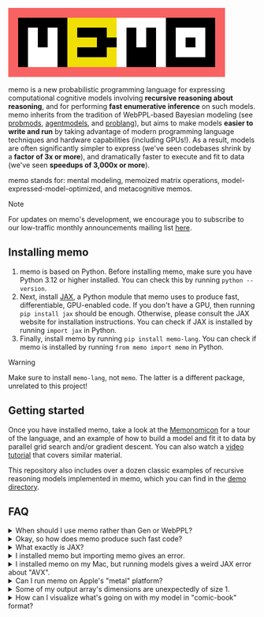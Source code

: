 ![memo's logo](./assets/logo.png)

memo is a new probabilistic programming language for expressing computational cognitive models involving **recursive reasoning about reasoning**, and for performing **fast enumerative inference** on such models. memo inherits from the tradition of WebPPL-based Bayesian modeling (see [probmods](http://probmods.org/), [agentmodels](https://agentmodels.org/), and [problang](https://www.problang.org/)), but aims to make models **easier to write and run** by taking advantage of modern programming language techniques and hardware capabilities (including GPUs!). As a result, models are often significantly simpler to express (we've seen codebases shrink by a **factor of 3x or more**), and dramatically faster to execute and fit to data (we've seen **speedups of 3,000x or more**).

memo stands for: mental modeling, memoized matrix operations, model-expressed-model-optimized, and metacognitive memos.

> [!NOTE]
> For updates on memo's development, we encourage you to subscribe to our low-traffic monthly announcements mailing list [here](https://lists.csail.mit.edu/mailman/listinfo/memo-lang).

## Installing memo

1. memo is based on Python. Before installing memo, make sure you have Python 3.12 or higher installed. You can check this by running `python --version`.
2. Next, install [JAX](https://github.com/google/jax), a Python module that memo uses to produce fast, differentiable, GPU-enabled code. If you don't have a GPU, then running `pip install jax` should be enough. Otherwise, please consult the JAX website for installation instructions. You can check if JAX is installed by running `import jax` in Python.
3. Finally, install memo by running `pip install memo-lang`. You can check if memo is installed by running `from memo import memo` in Python.
> [!WARNING]
> Make sure to install `memo-lang`, not `memo`. The latter is a different package, unrelated to this project!

## Getting started

Once you have installed memo, take a look at the [Memonomicon](./demo/Memonomicon.ipynb) for a tour of the language, and an example of how to build a model and fit it to data by parallel grid search and/or gradient descent. You can also watch a [video tutorial](https://www.dropbox.com/scl/fi/c3jjup1lheowfppbz41zr/memo-live-tutorial.mp4?rlkey=ce7reeadff2nh2ktqh3tubbik&st=lai8yx1h&dl=0) that covers similar material.

This repository also includes over a dozen classic examples of recursive reasoning models implemented in memo, which you can find in the [demo directory](./demo/).

## FAQ

<details><summary>When should I use memo rather than Gen or WebPPL?</summary>

memo's core competence is fast tabular/enumerative inference on models with recursive reasoning about reasoning. That covers a wide range of common models: from RSA, to POMDP planning (value iteration = tabular operations), to inverse planning. In general, if you are making nested queries, we recommend using memo.

There are however two particular cases where you may prefer another PPL:
1. If you are interested specifically in modeling a sophisticated inference scheme, such as MCMC, particle filters, or variational inference, then we recommend trying Gen. _(But make sure you really need those tools — the fast enumerative inference provided by memo is often sufficient for many common kinds of models!)_
2. If you are performing inference over an unbounded domain of hypotheses with varied structure, such as programs generated by a grammar, then we recommend trying Gen or WebPPL because memo's tabular enumerative inference can only handle probability distributions with finite support. _(But if you are okay with inference over a "truncated" domain, e.g. the top 1,000,000 shortest programs, then memo can do that! Similarly, memo can handle continuous domains by discretizing finely.)_

The aforementioned cases are explicitly out of scope for memo. The upshot is that by specializing memo to a particular commonly-used class of models and inference strategies, we are able to produce extremely fast code that is difficult for general-purpose PPLs to produce.
</details>

<details><summary>Okay, so how does memo produce such fast code?</summary>

memo compiles enumerative inference to JAX array programs, which can be run extremely fast. The reason for this is that array programs are inherently very easy to execute in parallel (by performing operations on each element of the array independently), and modern hardware is particularly good at parallel processing.
</details>

<details><summary>What exactly is JAX?</summary>

[JAX](https://github.com/google/jax) is a library developed by Google that takes Python array programs (similar to NumPy) and compiles them to very fast code that can run on CPUs and GPUs, taking advantage of modern hardware functionality. JAX supports a lot of Google's deep learning, because neural networks involve a lot of array operations. memo compiles your probabilistic models into JAX array programs, and JAX further compiles those array programs into machine code.

Note that JAX has some unintuitive behaviors. We recommend reading [this guide](https://jax.readthedocs.io/en/latest/notebooks/Common_Gotchas_in_JAX.html) to get a sense of its "sharp edges."
</details>

<details>
<summary>I installed memo but importing memo gives an error.</summary>

Did you accidentally pip-install the (unrelated) package [memo](https://pypi.org/project/memo/) instead of [memo-lang](https://pypi.org/project/memo-lang/)?
</details>

<details>
<summary>I installed memo on my Mac, but running models gives a weird JAX error about "AVX".</summary>

The common cause of this is that you have a modern Mac (with an ARM processor), but an old version of Python (compiled for x86). We recommend the following installation strategy on ARM-based Macs:
1. Do not use conda.
2. Install Homebrew. Make sure you have the ARM version of brew: `brew --prefix` should be `/opt/homebrew`, and `brew config` should say `Rosetta 2: false`. If this is not the case, you have the x86 version of brew, which you should uninstall.
3. Install Python via `brew install python3`. Ensure that `python3 --version` works as expected, and that `which python3` points to something in `/opt/homebrew/bin/`.
4. In your project directory, create a virtual environment via `python3 -m venv venv`.
5. Activate the virtual environment via `. venv/bin/activate`. Your prompt should now begin with `(venv)`.
6. Install memo via `pip install memo-lang`.
</details>

<details><summary>Can I run memo on Apple's "metal" platform?</summary>

Yes! See this issue for details: https://github.com/kach/memo/issues/66
</details>


<details><summary>Some of my output array's dimensions are unexpectedly of size 1.</summary>

memo attempts to minimize redundant computation. If the output of your model doesn't depend on an input axis, then instead of repeating the computation along that axis, memo will set that axis to size 1. The idea is that [broadcasting](https://numpy.org/doc/stable/user/basics.broadcasting.html) will keep the array compatible with downstream computations.

As an example, consider the following models:

```python
X = np.arange(10)

@memo
def f[a: X, b: X]():
    return a
f().shape  # (10, 1) because output is independent of b

@memo
def f[a: X, b: X]():
    return b
f().shape  # (1, 10) because output is independent of a

@memo
def f[a: X, b: X]():
    return a + b
f().shape  # (10, 10) because output depends on a and b

@memo
def f[a: X, b: X]():
    return 999
f().shape  # (1, 1) because output depends on neither a nor b
```
</details>

<details><summary>How can I visualize what's going on with my model in "comic-book" format?</summary>

Use `@memo(save_comic="filename")` instead of just `@memo`. memo will produce a [Graphviz](https://graphviz.org/) `filename.dot` file that you can [render online](https://dreampuf.github.io/GraphvizOnline/). If you have Graphviz installed, memo will also automatically render a `filename.png` file for you.

</details>
